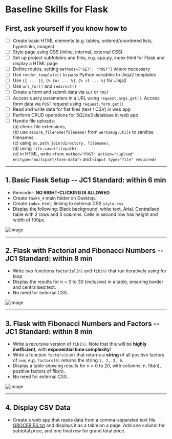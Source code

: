 # Baseline Skills for Flask

## First, ask yourself if you know how to
- [ ] Create basic HTML elements (e.g. tables, ordered/unordered lists, hyperlinks, images)
- [ ] Style page using CSS (inline, internal, external CSS)
- [ ] Set up project subfolders and files, e.g. app.py, index.html for Flask and display a HTML page
- [ ] Define routes, setting `methods=["GET", "POST"]` where necessary
- [ ] Use `render_template()` to pass Python variables to Jinja2 templates
- [ ] Use `{{ ... }}`, `{% for ... %}`, `{% if ... %}` for Jinja2
- [ ] Use `url_for()` and `redirect()`
- [ ] Create a form and submit data via `GET` or `POST`
- [ ] Access query parameters in a URL using `request.args.get()`. Access form data via `POST` request using `request.form.get()`
- [ ] Read and write data for flat files (text / CSV) in web app
- [ ] Perform CRUD operations for SQLite3 database in web app
- [ ] Handle file uploads:<br>
      (a) check file extensions,<br>
      (b) use `secure_filename(filename)` from `werkzeug.utils` to sanitise filenames,<br>
      (c) using `os.path.join(directory, filename)`,<br>
      (d) using `file.save(filepath)`,<br>
      (e) in HTML, write `<form method="POST" action="/upload" enctype="multipart/form-data">` and `<input type="file" required>`

---

## 1. Basic Flask Setup  -- JC1 Standard: within 6 min
- Reminder: **NO RIGHT-CLICKING IS ALLOWED**.
- Create `Task4_4` main folder on Desktop.
- Create `index.html`, linking to external CSS `style.css`.
- Display the following:
  Black background, white text, Arial.
  Centralised table with 2 rows and 3 columns.
  Cells in second row has height and width of 100px.

![image](https://github.com/user-attachments/assets/112e4c62-4a59-4b03-9c3d-8fdf0de4969c)

---

## 2. Flask with Factorial and Fibonacci Numbers -- JC1 Standard: within 8 min
- Write two functions `factorial(n)` and `fib(n)` that run iteratively using for loop
- Display the results for n = 0 to 30 (inclusive) in a table, ensuring border and centralised text.
- No need for external CSS.
  
![image](https://github.com/user-attachments/assets/92e1021a-e0e4-4498-8dc5-855c3f238fc1)

---

## 3. Flask with Fibonacci Numbers and Factors -- JC1 Standard: within 8 min
- Write a recursive version of `fib(n)`. Note that this will be **highly inefficient**, with **exponential time complexity**!
- Write a function `factors(num)` that returns a **string** of all positive factors of `num`, e.g. `factors(6)` returns the string `1, 2, 3, 6`.
- Display a table showing results for n = 0 to 20, with columns: n, fib(n), positive factors of fib(n).
- No need for external CSS.

![image](https://github.com/user-attachments/assets/ad07e4f4-4335-4d83-a582-61a94888fac2)

---

## 4. Display CSV Data
- Create a web app that reads data from a comma-separated text file [GROCERIES.txt](Flask4/GROCERIES.txt) and displays it as a table on a page. Add one column for subtotal price, and one final row for grand total price.

